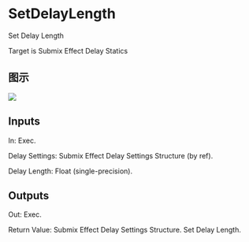 # SetDelayLength

Set Delay Length

Target is Submix Effect Delay Statics

## 图示

![]($-20221218-18040614.png)

## Inputs

In: Exec.

Delay Settings: Submix Effect Delay Settings Structure (by ref).

Delay Length: Float (single-precision).  

## Outputs

Out: Exec.

Return Value: Submix Effect Delay Settings Structure. Set Delay Length.

